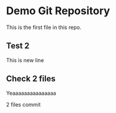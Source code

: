 # Demo Git Repository

This is the first file in this repo.

## Test 2

This is new line

## Check 2 files

Yeaaaaaaaaaaaaaaa

2 files commit